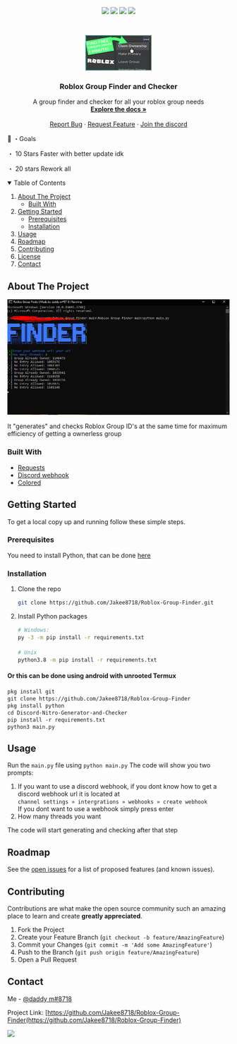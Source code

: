 <p align="center">
<img src=https://img.shields.io/github/stars/jakee8718/Roblox-Group-Finder?style=for-the-badge&logo=appveyor&color=blue />
<img src=https://img.shields.io/github/forks/jakee8718/Roblox-Group-Finder?style=for-the-badge&logo=appveyor&color=blue />
<img src=https://img.shields.io/github/issues/jakee8718/Roblox-Group-Finder?style=for-the-badge&logo=appveyor&color=informational />
<img src=https://img.shields.io/github/issues-pr/jakee8718/Roblox-Group-Finder?style=for-the-badge&logo=appveyor&color=informational />
</p>
<br />
<p align="center">
  <a href="https://github.com/othneildrew/Best-README-Template">
    <img src="assets/logo.jpg" alt="logo" width="150" height="80">
  </a>
  
  <h3 align="center">Roblox Group Finder and Checker</h3>

  <p align="center">
    A group finder and checker for all your roblox group needs
    <br />
    <a href="https://github.com/Jakee8718/Roblox-Group-Finder"><strong>Explore the docs »</strong></a>
    <br />
    <br />
    <a href="https://github.com/Jakee8718/Roblox-Group-Finder/issues">Report Bug</a>
    ·
    <a href="https://github.com/Jakee8718/Roblox-Group-Finder/issues">Request Feature</a>
      ·
    <a href="https://discord.gg/qybBqmkcnE">Join the discord</a>
  </p>
</p>
  🥅 ・Goals

・ 10 Stars Faster with better update idk

・ 20  stars Rework all
  
<details open="open">
  <summary>Table of Contents</summary>
  <ol>
    <li>
      <a href="#about-the-project">About The Project</a>
      <ul>
        <li><a href="#built-with">Built With</a></li>
      </ul>
    </li>
    <li>
      <a href="#getting-started">Getting Started</a>
      <ul>
        <li><a href="#prerequisites">Prerequisites</a></li>
        <li><a href="#installation">Installation</a></li>
      </ul>
    </li>
    <li><a href="#usage">Usage</a></li>
    <li><a href="#roadmap">Roadmap</a></li>
    <li><a href="#contributing">Contributing</a></li>
    <li><a href="#copyright">License</a></li>
    <li><a href="#contact">Contact</a></li>
  </ol>
</details>

## About The Project

<img src="assets/example.png" alt="Image of product">

It "generates" and checks Roblox Group ID's at the same time for maximum efficiency of getting a ownerless group

### Built With

* [Requests](https://github.com/psf/requests)
* [Discord webhook](https://github.com/lovvskillz/python-discord-webhook)
* [Colored](https://gitlab.com/dslackw/colored)

## Getting Started

To get a local copy up and running follow these simple steps.

### Prerequisites
You need to install Python, that can be done [here](https://www.python.org)

### Installation
1. Clone the repo
   ```sh
   git clone https://github.com/Jakee8718/Roblox-Group-Finder.git
   ```
2. Install Python packages
   ```sh
   # Windows:
   py -3 -m pip install -r requirements.txt
   
   # Unix
   python3.8 -m pip install -r requirements.txt
   ```
   
#### Or this can be done using android with unrooted Termux
```
pkg install git
git clone https://github.com/Jakee8718/Roblox-Group-Finder
pkg install python
cd Discord-Nitro-Generator-and-Checker
pip install -r requirements.txt
python3 main.py
```
   
## Usage

Run the `main.py` file using `python main.py` 
The code will show you two prompts:
1.  If you want to use a discord webhook, if you dont know how to get a discord webhook url it is located at   
   ```channel settings » intergrations » webhooks » create webhook```  
   If you dont want to use a webhook simply press enter
2.   How many threads you want
   

The code will start generating and checking after that step


## Roadmap

See the [open issues](https://github.com/Jakee8718/Roblox-Group-Finder/issues) for a list of proposed features (and known issues).

## Contributing

Contributions are what make the open source community such an amazing place to learn and create **greatly appreciated**.

1. Fork the Project
2. Create your Feature Branch (`git checkout -b feature/AmazingFeature`)
3. Commit your Changes (`git commit -m 'Add some AmazingFeature'`)
4. Push to the Branch (`git push origin feature/AmazingFeature`)
5. Open a Pull Request


## Contact

Me - [@daddy m#8718](https://www.discordapp.com) 

Project Link: [https://github.com/Jakee8718/Roblox-Group-Finder(https://github.com/Jakee8718/Roblox-Group-Finder)

<!-- Statistics -->  

<p>
<img src=https://komarev.com/ghpvc/?username=jakee8718 />
</p>

